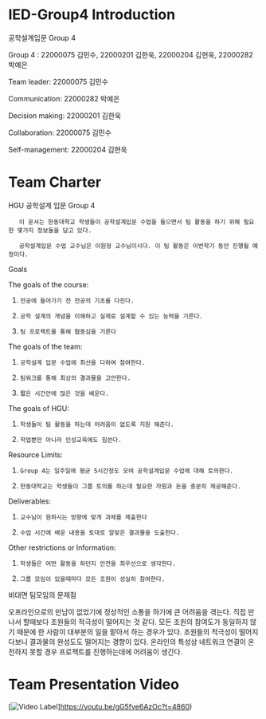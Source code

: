 # IED-Group4 Introduction
 공학설계입문 Group 4

Group 4 :
22000075 김민수, 22000201 김한욱, 22000204 김현욱, 22000282 박예은 



Team leader: 22000075 김민수

Communication: 22000282 박예은

Decision making: 22000201 김한욱

Collaboration: 22000075 김민수

Self-management: 22000204 김현욱
 
# Team Charter
HGU 공학설계 입문 Group 4


       이 문서는 한동대학교 학생들이 공학설계입문 수업을 들으면서 팀 활동을 하기 위해 필요한 몇가지 정보들을 담고 있다.
       
       공학설계입문 수업 교수님은 이원형 교수님이시다. 이 팀 활동은 이번학기 동안 진행될 예정이다.

Goals

The goals of the course:
1.     전공에 들어가기 전 전공의 기초를 다진다.
2.     공학 설계의 개념을 이해하고 실제로 설계할 수 있는 능력을 기른다.
3.     팀 프로젝트를 통해 협동심을 기른다

The goals of the team:
1.     공학설계 입문 수업에 최선을 다하여 참여한다.
2.     팀워크를 통해 최상의 결과물을 고안한다.
3.     짧은 시간안에 많은 것을 배운다.

The goals of HGU:
1.     학생들이 팀 활동을 하는데 어려움이 없도록 지원 해준다.
2.     학업뿐만 아니라 인성교육에도 힘쓴다.

Resource Limits:
1.     Group 4는 일주일에 평균 5시간정도 모여 공학설계입문 수업에 대해 토의한다. 
2.     한동대학교는 학생들이 그룹 토의를 하는데 필요한 자원과 돈을 충분히 제공해준다.

Deliverables:
1.     교수님이 원하시는 방향에 맞게 과제를 제출한다
2.     수업 시간에 배운 내용을 토대로 알맞은 결과물을 도출한다.


Other restrictions or Information:
1.     학생들은 어떤 활동을 하던지 안전을 최우선으로 생각한다. 
2.     그룹 모임이 있을때마다 모든 조원이 성실히 참여한다.

 

비대면 팀모임의 문제점

오프라인으로의 만남이 없었기에 정상적인 소통을 하기에 큰 어려움을 겪는다.
직접 만나서 할때보다 조원들의 적극성이 떨어지는 것 같다.
모든 조원의 참여도가 동일하지 않기 때문에 한 사람이 대부분의 일을 맡아서 하는 경우가 있다.
조원들의 적극성이 떨어지다보니 결과물의 완성도도 떨어지는 경향이 있다.
온라인의 특성상 네트워크 연결이 온전하지 못할 경우 프로젝트를 진행하는데에 어려움이 생긴다.

# Team Presentation Video 
  
 [![Video Label](http://img.youtube.com/vi/gG5fve6AzOc?/0.jpg)]https://youtu.be/gG5fve6AzOc?t=4860)
